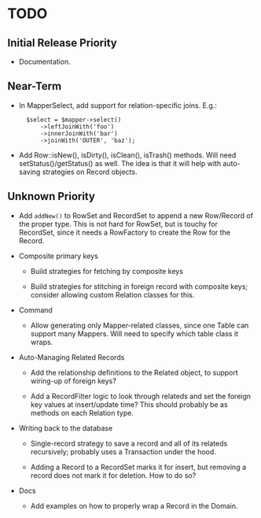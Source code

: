 # TODO

## Initial Release Priority

- Documentation.

## Near-Term

- In MapperSelect, add support for relation-specific joins. E.g.:

        $select = $mapper->select()
            ->leftJoinWith('foo')
            ->innerJoinWith('bar')
            ->joinWith('OUTER', 'baz');

- Add Row::isNew(), isDirty(), isClean(), isTrash() methods. Will need setStatus()/getStatus() as well. The idea is that it will help with auto-saving strategies on Record objects.

## Unknown Priority

- Add `addNew()` to RowSet and RecordSet to append a new Row/Record of the proper type. This is not hard for RowSet, but is touchy for RecordSet, since it needs a RowFactory to create the Row for the Record.

- Composite primary keys

    - Build strategies for fetching by composite keys

    - Build strategies for stitching in foreign record with composite keys; consider allowing custom Relation classes for this.

- Command

    - Allow generating only Mapper-related classes, since one Table can support many Mappers. Will need to specify which table class it wraps.

- Auto-Managing Related Records

    - Add the relationship definitions to the Related object, to support wiring-up of foreign keys?

    - Add a RecordFilter logic to look through relateds and set the foreign key values at insert/update time? This should probably be as methods on each Relation type.

- Writing back to the database

    - Single-record strategy to save a record and all of its relateds recursively; probably uses a Transaction under the hood.

    - Adding a Record to a RecordSet marks it for insert, but removing a record does not mark it for deletion. How to do so?

- Docs

    - Add examples on how to properly wrap a Record in the Domain.
